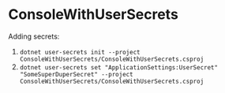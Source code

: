 # ConsoleWithUserSecrets

Adding secrets:

1. ```dotnet user-secrets init --project ConsoleWithUserSecrets/ConsoleWithUserSecrets.csproj```
2. ```dotnet user-secrets set "ApplicationSettings:UserSecret" "SomeSuperDuperSecret" --project ConsoleWithUserSecrets/ConsoleWithUserSecrets.csproj```
